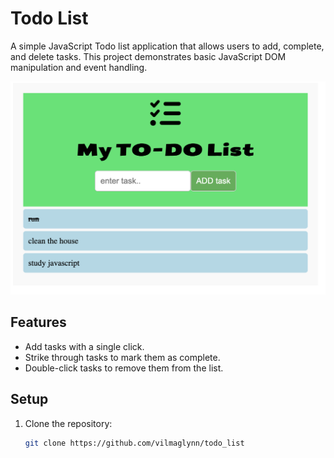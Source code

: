 # Todo List

A simple JavaScript Todo list application that allows users to add, complete, and delete tasks. This project demonstrates basic JavaScript DOM manipulation and event handling.

![Todo List Screenshot](./images/todo.png)

## Features

- Add tasks with a single click.
- Strike through tasks to mark them as complete.
- Double-click tasks to remove them from the list.

## Setup

1. Clone the repository:
   ```sh
   git clone https://github.com/vilmaglynn/todo_list
   ```
